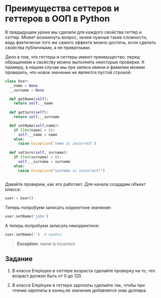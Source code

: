 # Преимущества сеттеров и геттеров в ООП в Python

В предыдущем уроке мы сделали для каждого свойства геттер и сеттер. Может возникнуть вопрос, зачем нужные такие сложности, ведь фактически того же самого эффекта можно достичь, если сделать свойства публичными, а не приватными.

Дело в том, что геттеры и сеттеры имеют преимущество: перед обращением к свойству можно выполнять некоторые проверки. К примеру, в нашем случае мы при записи имени и фамилии можем проверить, что новое значение не является пустой строкой:

```py
class User:
  __name = None
  __surname = None

  def getName(self):
    return self.__name 
	
  def getSurn(self):
    return self.__surname

  def setName(self,name):
    if (len(name) > 0):
      self.__name = name 
    else:
      raise Exception('name is incorrect') 
	
  def setSurn(self, surname):
    if (len(surname) > 0):
      self.__surname = surname 
    else:
      raise Exception("surname is incorrect!")
		
```

Давайте проверим, как это работает. Для начала создадим объект класса:
```py
user = User()
```

Теперь попробуем записать корректное значение:
```py
user.setName('john') 
```

А теперь попробуем записать некорректное:
```py
user.setName('')  # ошибка
```

> **Exception**: name is incorrect

## Задание

1. В классе Employee в сеттере возраста сделайте проверку на то, что возраст должен быть от 0 до 120.

2. В классе Employee в геттере зарплаты сделайте так, чтобы при чтении зарплаты в конец ее значения добавлялся знак доллара.
